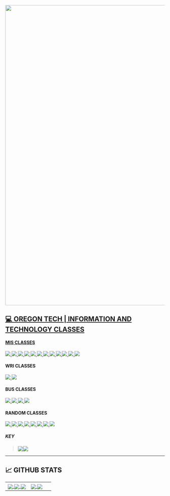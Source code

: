 <a href="https://github.com/edunzer/CURRENT_RESUME/blob/main/Resume_v18.pdf"><img src="https://github.com/edunzer/edunzer/blob/main/FINISHED%20GITHUB%20CUT%20GIF.gif" width="950">

## 💻 OREGON TECH | INFORMATION AND TECHNOLOGY CLASSES

#### MIS CLASSES

<a href="https://github.com/edunzer/MIS118_INTRO_TO_PROGRAMMING_IN_C_SHARP">
<img src="https://img.shields.io/badge/MIS118-INTRO%20TO%20PROGRAMMING%20IN%20C%23-green">
</a>
<a href="https://github.com/edunzer/MIS240_INTRO_TO_LINUX_OS">
<img src="https://img.shields.io/badge/MIS240-INTRO%20TO%20LINUX%20OX-green">
</a>
<a href="https://github.com/edunzer/MIS275_INTRO_TO_RELATIONAL_DATABASE">
<img src="https://img.shields.io/badge/MIS275-INTRO%20TO%20RELATIONAL%20DATABASE-green">
</a>
<a href="https://github.com/edunzer/MIS341_RELATIONAL_DATABASE_I">
<img src="https://img.shields.io/badge/MIS341-RELATIONAL%20DATABASE%20I-green">
</a>
<a href="https://github.com/edunzer/MIS145_INTRO_TO_PC_HARDWARE_SOFTWARE">
<img src="https://img.shields.io/badge/MIS145-INTRO%20TO%20PC%20HARDWARE%20SOFTWARE-green">
</a>
<a href="https://github.com/edunzer/MIS251_NETWORKING_FUNDAMENTALS">
<img src="https://img.shields.io/badge/MIS251-NETWORKING%20FUNDAMENTALS-green">
</a>
<a href="https://github.com/edunzer/MIS285_PYTHON_PROGRAMMING">
<img src="https://img.shields.io/badge/MIS285%20-PYTHON%20PROGRAMMING-green">
</a>
<a href="https://github.com/edunzer/MIS218_DATABASE_PROGRAMMING">
<img src="https://img.shields.io/badge/MIS218-DATABASE%20PROGRAMMING-green">
</a>
<a href="https://github.com/edunzer/MIS273_WINDOWS_SERVER_FUNDAMENTALS">
<img src="https://img.shields.io/badge/MIS273-WINDOWS%20SERVER%20FUNDAMENTALS-green">
</a>
<a href="https://github.com/edunzer/MIS311_INTRO_TO_SYSTEMS_ANALYSIS">
<img src="https://img.shields.io/badge/MIS311%20-INTRO%20TO%20SYTEMS%20ANALYSIS-green">
</a>
<a href="https://github.com/edunzer/MIS312_SYSTEMS_ANALYSIS_I">
<img src="https://img.shields.io/badge/MIS312-SYSTEMS%20ANALYSIS%20I-green">
</a>
<a href="https://github.com/edunzer/MIS322_SYSTEMS_ANALYSIS_-_DESIGN_II">
<img src="https://img.shields.io/badge/MIS322-SYSTEMS%20ANALYSIS%20%26%20DESIGN%20II-green">
</a>





#### WRI CLASSES
<a href="https://github.com/edunzer/WRI122_ARGUMENTATIVE_WRITING">
<img src="https://img.shields.io/badge/WRI122-ARGUMENTATIVE%20WRITING-green">
</a>
<a href="https://github.com/edunzer/WRI327_ADVANCED_TECHNICAL_WRITING">
<img src="https://img.shields.io/badge/WRI327-AVANACED%20TECHNICAL%20WRITING%20-green">
</a>


#### BUS CLASSES
<a href="https://github.com/edunzer/BUS223_MARKETING_I">
<img src="https://img.shields.io/badge/BUS223-MARKETING%20I-green">
</a>
<a href="https://github.com/edunzer/BUS226_BUSINESS_LAW">
<img src="https://img.shields.io/badge/BUS226-BUSINESS%20LAW-green">
</a>
<a href="https://github.com/edunzer/BUS304_ENGINEERING_MANAGEMENT">
<img src="https://img.shields.io/badge/BUS304-ENGINEERING%20MANAGEMENT-green">
</a>
<a href="https://github.com/edunzer/BUS478_STRATEGIC_MANAGEMENT">
<img src="https://img.shields.io/badge/BUS478-STRATEGIC%20MANAGEMENT-lightgrey">
</a>


#### RANDOM CLASSES
<a href="https://github.com/edunzer/PSY347_ORGANIZATIONAL_BEHAVIOR">
<img src="https://img.shields.io/badge/PSY347-ORGANIZATIONAL%20BEHAVIOR-green">
</a>
<a href="https://github.com/edunzer/SPE321_SMALL_GROUP_TEAM_COMMUNICATION">
<img src="https://img.shields.io/badge/SPE321-SMALL%20GROUP%20TEAM%20COMMUNICATION-green">
</a>
<a href="https://github.com/edunzer/ACC201_PRINCIPLES_OF_ACCOUNTING_I">
<img src="https://img.shields.io/badge/ACC201-PRINCIPLES%20OF%20ACCOUNTING%20I-green">
</a>
<a href="https://github.com/edunzer/MATH361_STATISTICAL_METHODS_I">
<img src="https://img.shields.io/badge/MATH361-STATISTICAL%20METHODS%20I-green">
</a>
<a href="https://github.com/edunzer/MGT335_PROJECT_MANAGEMENT">
<img src="https://img.shields.io/badge/MGT335-PROJECT%20MANAGEMENT-green">
</a>
<a href="https://github.com/edunzer/ACC203_PRINCIPLES_OF_MANAGERIAL_ACCOUNTING">
<img src="https://img.shields.io/badge/ACC203-PRINCIPLES%20OF%20MANAGERIAL%20ACCOUNTING-green">
</a>
<a href="https://github.com/edunzer/ANTH452_GLOBALIZATION">
<img src="https://img.shields.io/badge/ANTH452-GLOBALIZATION-lightgrey">
</a>
<a href="https://github.com/edunzer/MGT461_LEAN_SIX_SIGMA_MANAGEMENT_I">
<img src="https://img.shields.io/badge/MGT461-LEAN%2FSIX%20SIGMA%20MANAGEMNET%20I-lightgrey">
</a>

##### KEY
> <img src="https://img.shields.io/badge/-COMPLETE-green"><img src="https://img.shields.io/badge/-INPROGRESS-lightgrey">

___

## &#x1f4c8; GITHUB STATS

<a href="https://github.com/edunzer?tab=repositories">
<table width="100%"> 
  <tr>
  <td width="50%">
    <a href="https://github.com/edunzer?tab=repositories">
      <img align="center" src="https://github-readme-stats.vercel.app/api?username=edunzer&show_icons=true&line_height=27&count_private=true&title_color=464646&text_color=666666&icon_color=95D575&bg_color=F7F7F7" />
    </a>
    <a href="https://edunzer.github.io/ethandunzer.github.io/">
      <img align="center" src="https://github-readme-stats.vercel.app/api/pin/?username=edunzer&repo=ethandunzer.github.io&title_color=464646&text_color=666666&icon_color=95D575&bg_color=F7F7F7" />
    </a>
    </a> 
    <a href="https://github.com/edunzer/dotfiles">
      <img align="center" src="https://github-readme-stats.vercel.app/api/pin/?username=edunzer&repo=dotfiles&title_color=464646&text_color=666666&icon_color=95D575&bg_color=F7F7F7" />
    </a> 
  </td>
  <td width="50%">
    <a href="https://github.com/edunzer?tab=repositories">
      <img align="center" src="https://github-readme-stats.vercel.app/api/top-langs/?username=edunzer&hide=java,html&title_color=464646&text_color=666666&icon_color=95D575&bg_color=F7F7F7" />
    </a> 
    <a href="https://github.com/edunzer/CURRENT_RESUME">
      <img align="center" src="https://github-readme-stats.vercel.app/api/pin/?username=edunzer&repo=CURRENT_RESUME&title_color=464646&text_color=666666&icon_color=95D575&bg_color=F7F7F7" />
    </a> 
  </td>
  </table>
</a>





